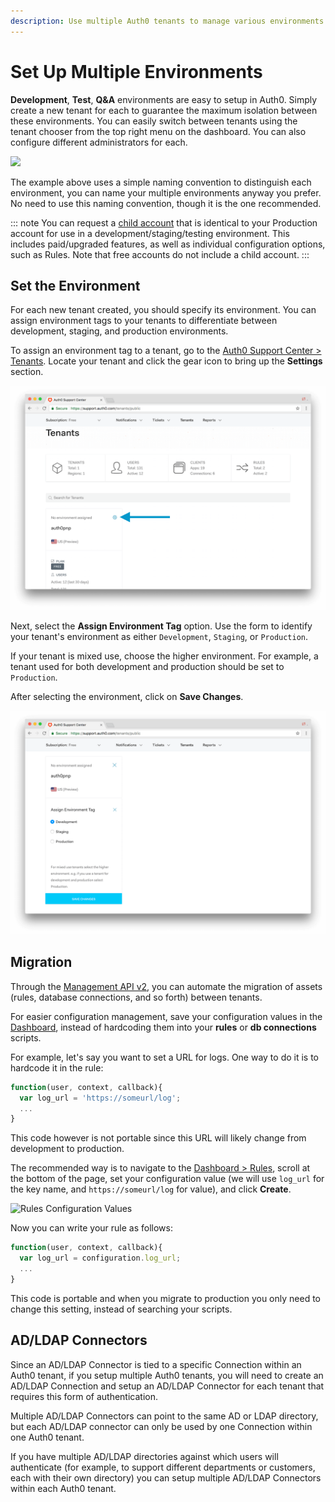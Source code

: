 ```yaml
---
description: Use multiple Auth0 tenants to manage various environments.
---
```

# Set Up Multiple Environments

__Development__, __Test__, __Q&A__ environments are easy to setup in Auth0. Simply create a new tenant for each to guarantee the maximum isolation between these environments. You can easily switch between tenants using the tenant chooser from the top right menu on the dashboard. You can also configure different administrators for each.

![](/media/articles/lifecycle/environments.png)

The example above uses a simple naming convention to distinguish each environment, you can name your multiple environments anyway you prefer. No need to use this naming convention, though it is the one recommended.

::: note
You can request a [child account](/dev-lifecycle/child-tenants) that is identical to your Production account for use in a development/staging/testing environment. This includes paid/upgraded features, as well as individual configuration options, such as Rules. Note that free accounts do not include a child account.
:::

## Set the Environment

For each new tenant created, you should specify its environment. You can assign environment tags to your tenants to differentiate between development, staging, and production environments.

To assign an environment tag to a tenant, go to the [Auth0 Support Center > Tenants](${env.DOMAIN_URL_SUPPORT}/tenants/public). Locate your tenant and click the gear icon to bring up the **Settings** section.

![Support Center Tenants](/media/articles/clients/support-tenants.png)

Next, select the **Assign Environment Tag** option. Use the form to identify your tenant's environment as either `Development`, `Staging`, or `Production`.

If your tenant is mixed use, choose the higher environment. For example, a tenant used for both development and production should be set to `Production`.

After selecting the environment, click on **Save Changes**.

![Support Center Tenants Settings](/media/articles/clients/support-tenants-settings.png)

## Migration

Through the [Management API v2](/api/management/v2), you can automate the migration of assets (rules, database connections, and so forth) between tenants.

For easier configuration management, save your configuration values in the [Dashboard](${manage_url}/#/rules), instead of hardcoding them into your __rules__ or __db connections__ scripts.

For example, let's say you want to set a URL for logs. One way to do it is to hardcode it in the rule:

```js
function(user, context, callback){
  var log_url = 'https://someurl/log';
  ...
}
```

This code however is not portable since this URL will likely change from development to production.

The recommended way is to navigate to the [Dashboard > Rules](${manage_url}/#/rules), scroll at the bottom of the page, set your configuration value (we will use `log_url` for the key name, and `https://someurl/log` for value), and click __Create__.

![Rules Configuration Values](/media/articles/lifecycle/rules-conf-values.png)

Now you can write your rule as follows:

```js
function(user, context, callback){
  var log_url = configuration.log_url;
  ...
}
```

This code is portable and when you migrate to production you only need to change this setting, instead of searching your scripts.

## AD/LDAP Connectors

Since an AD/LDAP Connector is tied to a specific Connection within an Auth0 tenant, if you setup multiple Auth0 tenants, you will need to create an AD/LDAP Connection and setup an AD/LDAP Connector for each tenant that requires this form of authentication.

Multiple AD/LDAP Connectors can point to the same AD or LDAP directory, but each AD/LDAP connector can only be used by one Connection within one Auth0 tenant.

If you have multiple AD/LDAP directories against which users will authenticate (for example, to support different departments or customers, each with their own directory) you can setup multiple AD/LDAP Connectors within each Auth0 tenant.
